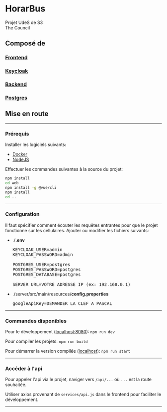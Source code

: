 # HorarBus

Projet UdeS de S3<br>The Council

## Composé de

### [Frontend](./web)

### [Keycloak](./keycloak)

### [Backend](./server)

### [Postgres](./postgres)

## Mise en route

<hr>

### Prérequis

Installer les logiciels suivants:

- [Docker](https://www.docker.com/)
- [NodeJS](https://nodejs.org/en/)

Effectuer les commandes suivantes à la source du projet:

```bash
npm install
cd web
npm install -g @vue/cli
npm install
cd ..
```

<hr>

### Configuration

Il faut spécifier comment écouter les requêtes entrantes pour que le projet fonctionne sur les cellulaires. Ajouter ou modifier les fichiers suivants:

<ul>

<li>
./<b>.env</b>

<pre>
KEYCLOAK_USER=admin
KEYCLOAK_PASSWORD=admin

POSTGRES_USER=postgres
POSTGRES_PASSWORD=postgres
POSTGRES_DATABASE=postgres

SERVER_URL=VOTRE_ADRESSE_IP (ex: 192.168.0.1)</pre>

</li>

<li>
./server/src/main/resources/<b>config.properties</b>

<pre>googleApiKey=DEMANDER_LA_CLEF_A_PASCAL</pre>
</li>

</ul>

<hr>

### Commandes disponibles

Pour le développement ([localhost:8080](http://localhost:8080)): `npm run dev`

Pour compiler les projets: `npm run build`

Pour démarrer la version compilée ([localhost](http://localhost)): `npm run start`

<hr>

### Accéder à l'api

Pour appeler l'api via le projet, naviger vers `/api/...` où `...` est la route souhaitée.

Utiliser axios provenant de `services/api.js` dans le frontend pour faciliter le développement.

<hr>
